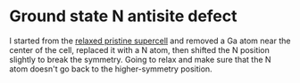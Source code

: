 # Ground state N antisite defect

I started from the [relaxed pristine supercell](../pristine/) and removed a Ga atom near the center of the cell, replaced it with a N atom, then shifted the N position slightly to break the symmetry. Going to relax and make sure that the N atom doesn't go back to the higher-symmetry position. 